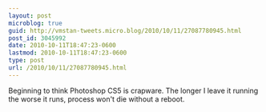 ```yaml
---
layout: post
microblog: true
guid: http://vmstan-tweets.micro.blog/2010/10/11/27087780945.html
post_id: 3045992
date: 2010-10-11T18:47:23-0600
lastmod: 2010-10-11T18:47:23-0600
type: post
url: /2010/10/11/27087780945.html
---
```

Beginning to think Photoshop CS5 is crapware. The longer I leave it running the worse it runs, process won't die without a reboot.
